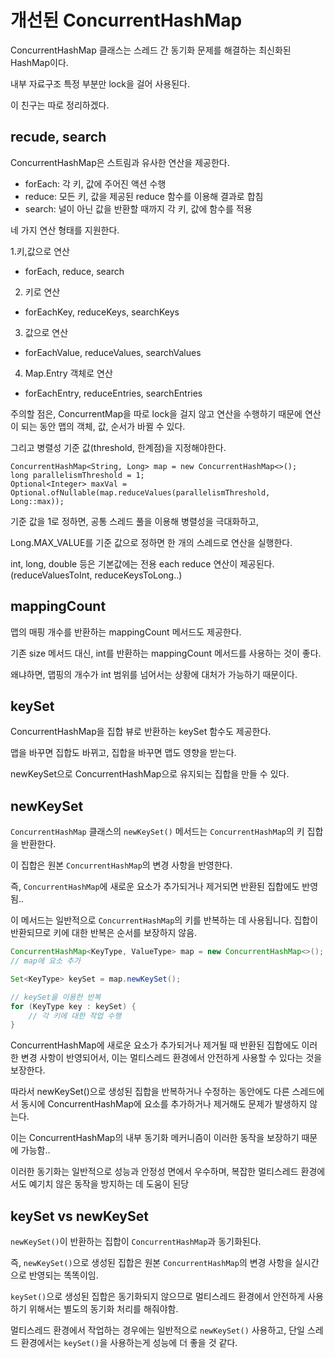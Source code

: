 # 개선된 ConcurrentHashMap

ConcurrentHashMap 클래스는 스레드 간 동기화 문제를 해결하는 최신화된 HashMap이다.

내부 자료구조 특정 부분만 lock을 걸어 사용된다.

이 친구는 따로 정리하겠다.

## recude, search

ConcurrentHashMap은 스트림과 유사한 연산을 제공한다.

- forEach: 각 키, 값에 주어진 액션 수행
- reduce: 모든 키, 값을 제공된 reduce 함수를 이용해 결과로 합침
- search: 널이 아닌 값을 반환할 때까지 각 키, 값에 함수를 적용

네 가지 연산 형태를 지원한다.

1.키,값으로 연산
- forEach, reduce, search

2. 키로 연산
- forEachKey, reduceKeys, searchKeys

3. 값으로 연산
- forEachValue, reduceValues, searchValues

4. Map.Entry 객체로 연산
- forEachEntry, reduceEntries, searchEntries

주의할 점은, ConcurrentMap을 따로 lock을 걸지 않고 연산을 수행하기 때문에 연산이 되는 동안 맵의 객체, 값, 순서가 바뀔 수 있다.

그리고 병렬성 기준 값(threshold, 한계점)을 지정해야한다.

```
ConcurrentHashMap<String, Long> map = new ConcurrentHashMap<>();
long parallelismThreshold = 1;
Optional<Integer> maxVal = Optional.ofNullable(map.reduceValues(parallelismThreshold, Long::max));
```

기준 값을 1로 정하면, 공통 스레드 풀을 이용해 병렬성을 극대화하고,

Long.MAX_VALUE를 기준 값으로 정하면 한 개의 스레드로 연산을 실행한다.

int, long, double 등은 기본값에는 전용 each reduce 연산이 제공된다. (reduceValuesToInt, reduceKeysToLong..)

## mappingCount

맵의 매핑 개수를 반환하는 mappingCount 메서드도 제공한다.

기존 size 메서드 대신, int를 반환하는 mappingCount 메서드를 사용하는 것이 좋다.

왜냐하면, 맵핑의 개수가 int 범위를 넘어서는 상황에 대처가 가능하기 때문이다.


## keySet

ConcurrentHashMap을 집합 뷰로 반환하는 keySet 함수도 제공한다.

맵을 바꾸면 집합도 바뀌고, 집합을 바꾸면 맵도 영향을 받는다.

newKeySet으로 ConcurrentHashMap으로 유지되는 집합을 만들 수 있다.

## newKeySet

`ConcurrentHashMap` 클래스의 `newKeySet()` 메서드는 `ConcurrentHashMap`의 키 집합을 반환한다.

이 집합은 원본 `ConcurrentHashMap`의 변경 사항을 반영한다.

즉, `ConcurrentHashMap`에 새로운 요소가 추가되거나 제거되면 반환된 집합에도 반영됨..

이 메서드는 일반적으로 `ConcurrentHashMap`의 키를 반복하는 데 사용됩니다. 집합이 반환되므로 키에 대한 반복은 순서를 보장하지 않음.

```java
ConcurrentHashMap<KeyType, ValueType> map = new ConcurrentHashMap<>();
// map에 요소 추가

Set<KeyType> keySet = map.newKeySet();

// keySet을 이용한 반복
for (KeyType key : keySet) {
    // 각 키에 대한 작업 수행
}
```

ConcurrentHashMap에 새로운 요소가 추가되거나 제거될 때 반환된 집합에도 이러한 변경 사항이 반영되어서, 이는 멀티스레드 환경에서 안전하게 사용할 수 있다는 것을 보장한다.

따라서 newKeySet()으로 생성된 집합을 반복하거나 수정하는 동안에도 다른 스레드에서 동시에 ConcurrentHashMap에 요소를 추가하거나 제거해도 문제가 발생하지 않는다.

이는 ConcurrentHashMap의 내부 동기화 메커니즘이 이러한 동작을 보장하기 때문에 가능함..

이러한 동기화는 일반적으로 성능과 안정성 면에서 우수하며, 복잡한 멀티스레드 환경에서도 예기치 않은 동작을 방지하는 데 도움이 된당

## keySet vs newKeySet

`newKeySet()`이 반환하는 집합이 `ConcurrentHashMap`과 동기화된다.

즉, `newKeySet()`으로 생성된 집합은 원본 `ConcurrentHashMap`의 변경 사항을 실시간으로 반영되는 똑똑이임.

`keySet()`으로 생성된 집합은 동기화되지 않으므로 멀티스레드 환경에서 안전하게 사용하기 위해서는 별도의 동기화 처리를 해줘야함.

멀티스레드 환경에서 작업하는 경우에는 일반적으로 `newKeySet()` 사용하고, 단일 스레드 환경에서는 `keySet()`을 사용하는게 성능에 더 좋을 것 같다.